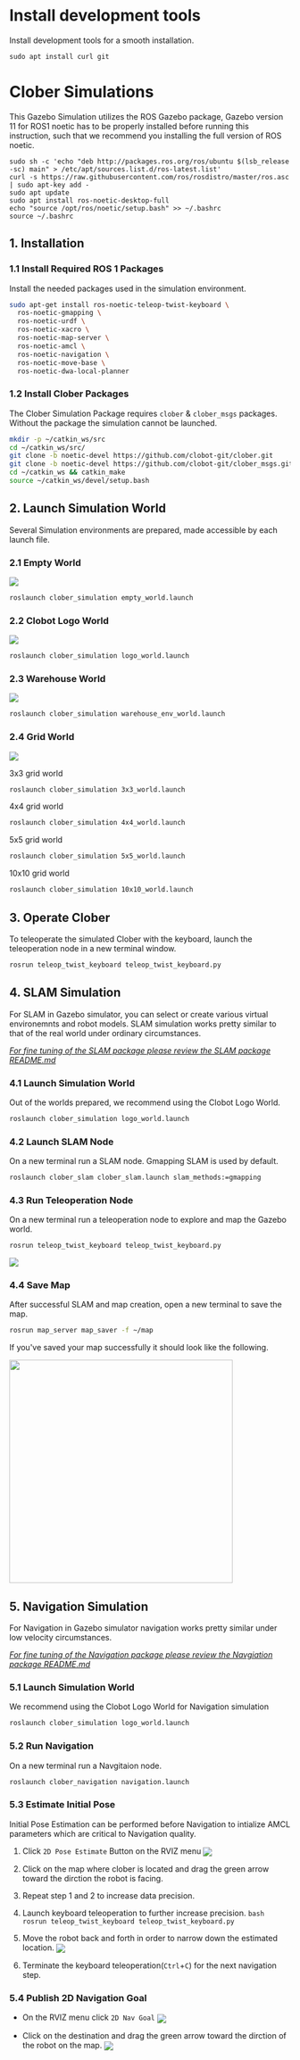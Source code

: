 # Install development tools
Install development tools for a smooth installation.
```
sudo apt install curl git
```

# Clober Simulations
This Gazebo Simulation utilizes the ROS Gazebo package, Gazebo version 11 for ROS1 noetic has to be properly installed before running this instruction, such that we recommend you installing the full version of ROS noetic.

```
sudo sh -c 'echo "deb http://packages.ros.org/ros/ubuntu $(lsb_release -sc) main" > /etc/apt/sources.list.d/ros-latest.list'
curl -s https://raw.githubusercontent.com/ros/rosdistro/master/ros.asc | sudo apt-key add -
sudo apt update
sudo apt install ros-noetic-desktop-full
echo "source /opt/ros/noetic/setup.bash" >> ~/.bashrc
source ~/.bashrc
```

## 1. Installation
### 1.1 Install Required ROS 1 Packages
Install the needed packages used in the simulation environment. 
  ```bash
  sudo apt-get install ros-noetic-teleop-twist-keyboard \
    ros-noetic-gmapping \
    ros-noetic-urdf \
    ros-noetic-xacro \
    ros-noetic-map-server \
    ros-noetic-amcl \
    ros-noetic-navigation \
    ros-noetic-move-base \
    ros-noetic-dwa-local-planner
  ```

### 1.2 Install Clober Packages
The Clober Simulation Package requires `clober` & `clober_msgs` packages. Without the package the simulation cannot be launched.
  ```bash
  mkdir -p ~/catkin_ws/src
  cd ~/catkin_ws/src/
  git clone -b noetic-devel https://github.com/clobot-git/clober.git
  git clone -b noetic-devel https://github.com/clobot-git/clober_msgs.git
  cd ~/catkin_ws && catkin_make
  source ~/catkin_ws/devel/setup.bash
  ```

## 2. Launch Simulation World
Several Simulation environments are prepared, made accessible by each launch file.

### 2.1 Empty World
<img align="center" src="https://github.com/clobot-git/testrobot/blob/noetic-devel/images/empty_world.png">

  ```bash
  roslaunch clober_simulation empty_world.launch
  ```

### 2.2 Clobot Logo World
<img align="center" src="https://github.com/clobot-git/testrobot/blob/noetic-devel/images/logo_world.png">

  ```bash
  roslaunch clober_simulation logo_world.launch
  ```

### 2.3 Warehouse World
<img align="center" src="https://github.com/clobot-git/testrobot/blob/noetic-devel/images/warehouse_world.png">

  ```bash
  roslaunch clober_simulation warehouse_env_world.launch
  ```

### 2.4 Grid World
<img align="center" src="https://github.com/clobot-git/testrobot/blob/noetic-devel/images/grid_world.png">

3x3 grid world
  ```bash
  roslaunch clober_simulation 3x3_world.launch
  ```

4x4 grid world
  ```bash
  roslaunch clober_simulation 4x4_world.launch
  ```

5x5 grid world
  ```bash
  roslaunch clober_simulation 5x5_world.launch
  ```

10x10 grid world
  ```bash
  roslaunch clober_simulation 10x10_world.launch
  ```


## 3. Operate Clober
To teleoperate the simulated Clober with the keyboard, launch the teleoperation node in a new terminal window.
  ```bash
  rosrun teleop_twist_keyboard teleop_twist_keyboard.py
  ```

## 4. SLAM Simulation
For SLAM in Gazebo simulator, you can select or create various virtual environemnts and robot models. SLAM simulation works pretty similar to that of the real world under ordinary circumstances.

  [*For fine tuning of the SLAM package please review the SLAM package README.md*](https://github.com/clobot-git/clober/tree/noetic-devel/clober_slam)

### 4.1 Launch Simulation World
Out of the worlds prepared, we recommend using the Clobot Logo World.
  ```bash
  roslaunch clober_simulation logo_world.launch
  ``` 

### 4.2 Launch SLAM Node
On a new terminal run a SLAM node. Gmapping SLAM is used by default.
  ```bash
  roslaunch clober_slam clober_slam.launch slam_methods:=gmapping
  ```

### 4.3 Run Teleoperation Node
On a new terminal run a teleoperation node to explore and map the Gazebo world.
  ```bash
  rosrun teleop_twist_keyboard teleop_twist_keyboard.py
  ```

  [<img align="center" src="https://github.com/clobot-git/testrobot/blob/noetic-devel/gifs/clober_slam.gif">](https://youtube.com/)


### 4.4 Save Map
After successful SLAM and map creation, open a new terminal to save the map.
  ```bash
  rosrun map_server map_saver -f ~/map
  ```
  If you've saved your map successfully it should look like the following.

  <img align="center" src="https://github.com/clobot-git/testrobot/blob/noetic-devel/images/map.png" width=400>

## 5. Navigation Simulation
For Navigation in Gazebo simulator navigation works pretty similar under low velocity circumstances.

  [*For fine tuning of the Navigation package please review the Navgiation package README.md*](https://github.com/clobot-git/clober/tree/noetic-devel/clober_navigation)

### 5.1 Launch Simulation World
We recommend using the Clobot Logo World for Navigation simulation
  ```bash
  roslaunch clober_simulation logo_world.launch
  ``` 

### 5.2 Run Navigation 
On a new terminal run a Navgitaion node.
  ```bash
  roslaunch clober_navigation navigation.launch
  ```

### 5.3 Estimate Initial Pose
Initial Pose Estimation can be performed before Navigation to intialize AMCL parameters which are critical to Navigation quality. 
  1. Click `2D Pose Estimate` Button on the RVIZ menu
    <img align="center" src="https://github.com/clobot-git/testrobot/blob/noetic-devel/images/2d_pose_estimate.png">

  2. Click on the map where clober is located and drag the green arrow toward the dirction the robot is facing.

  3. Repeat step 1 and 2 to increase data precision.

  4. Launch keyboard teleoperation to further increase precision.
    ```bash
    rosrun teleop_twist_keyboard teleop_twist_keyboard.py
    ```

  5. Move the robot back and forth in order to narrow down the estimated location.
    [<img align="center" src="https://github.com/clobot-git/testrobot/blob/noetic-devel/gifs/clober_amcl.gif">](https://youtube.com)

  6. Terminate the keyboard teleoperation(`Ctrl`+`C`) for the next navigation step. 

### 5.4 Publish 2D Navigation Goal
- On the RVIZ menu click `2D Nav Goal`
  <img align="center" src="https://github.com/clobot-git/testrobot/blob/noetic-devel/images/2d_nav_goal.png">

- Click on the destination and drag the green arrow toward the dirction of the robot on the map.
  [<img align="center" src="https://github.com/clobot-git/testrobot/blob/noetic-devel/gifs/clober_navigation.gif">](https://youtube.com/)
